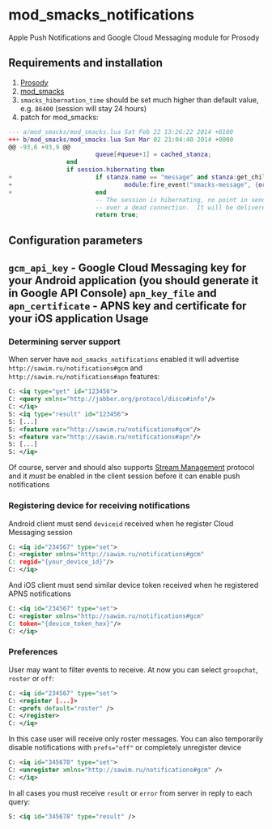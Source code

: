 mod_smacks_notifications
========================

Apple Push Notifications and Google Cloud Messaging module for Prosody

Requirements and installation
-----------------------------
1. [Prosody](http://prosody.im)
2. [mod_smacks](https://code.google.com/p/prosody-modules/wiki/mod_smacks)
3. `smacks_hibernation_time` should be set much higher than default value, e.g. `86400` (session will stay 24 hours)
4. patch for mod_smacks:
```lua
--- a/mod_smacks/mod_smacks.lua Sat Feb 22 13:26:22 2014 +0100
+++ b/mod_smacks/mod_smacks.lua Sun Mar 02 21:04:40 2014 +0000
@@ -93,6 +93,9 @@
                        queue[#queue+1] = cached_stanza;
                end
                if session.hibernating then
+                       if stanza.name == "message" and stanza:get_child("body") ~= nil then
+                               module:fire_event("smacks-message", {origin = session, stanza = stanza});
+                       end
                        -- The session is hibernating, no point in sending the stanza
                        -- over a dead connection.  It will be delivered upon resumption.
                        return true;
```
Configuration parameters
------------------------
`gcm_api_key` - Google Cloud Messaging key for your Android application (you should generate it in Google API Console)
`apn_key_file` and `apn_certificate` - APNS key and certificate for your iOS application
Usage
-----
### Determining server support 

When server have `mod_smacks_notifications` enabled it will advertise 
`http://sawim.ru/notifications#gcm` and `http://sawim.ru/notifications#apn` features:
```xml
C: <iq type="get" id="123456">
C: <query xmlns="http://jabber.org/protocol/disco#info"/>
C: </iq>
S: <iq type="result" id="123456">
S: [...]
S: <feature var="http://sawim.ru/notifications#gcm"/>
S: <feature var="http://sawim.ru/notifications#apn"/>
S: [...]
S: </iq>
```

Of course, server and should also supports [Stream Management](http://xmpp.org/extensions/xep-0198.html) protocol and it *must* be enabled in the client session before it can enable push notifications


### Registering device for receiving notifications

Android client must send `deviceid` received when he register Cloud Messaging session
```xml
C: <iq id="234567" type="set">
C: <register xmlns="http://sawim.ru/notifications#gcm" 
C: regid="{your_device_id}"/>
C: </iq>
```
And iOS client must send similar device token received when he registered APNS notifications
```xml
C: <iq id="234567" type="set">
C: <register xmlns="http://sawim.ru/notifications#gcm"
C: token="{device_token_hex}"/>
C: </iq>
```

### Preferences

User may want to filter events to receive. 
At now you can select `groupchat`, `roster` or `off`:
```xml
C: <iq id="234567" type="set">
C: <register [...]>
C: <prefs default="roster" />
C: </register>
C: </iq>
```
In this case user will receive only roster messages. 
You can also temporarily disable notifications with `prefs="off"` 
or completely unregister device
```xml
C: <iq id="345678" type="set">
C: <unregister xmlns="http://sawim.ru/notifications#gcm" />
C: </iq>
```

In all cases you must receive `result` or `error` from server in reply to each query:
```xml
S: <iq id="345678" type="result" />
```
